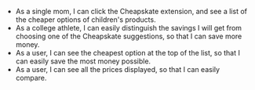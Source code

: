 - As a single mom, I can click the Cheapskate extension, and see a list of the cheaper options of children's products. 
- As a college athlete, I can easily distinguish the savings I will get from choosing one of the Cheapskate suggestions, so that I can save more money. 
- As a user, I can see the cheapest option at the top of the list, so that I can easily save the most money possible.
- As a user, I can see all the prices displayed, so that I can easily compare.